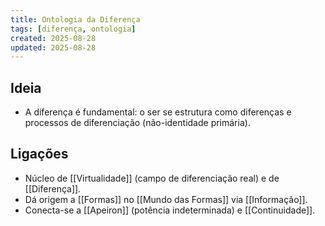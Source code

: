 ```yaml
---
title: Ontologia da Diferença
tags: [diferença, ontologia]
created: 2025-08-28
updated: 2025-08-28
---
```


## Ideia
- A diferença é fundamental: o ser se estrutura como diferenças e processos de diferenciação (não-identidade primária).

## Ligações
- Núcleo de [[Virtualidade]] (campo de diferenciação real) e de [[Diferença]].
- Dá origem a [[Formas]] no [[Mundo das Formas]] via [[Informação]].
- Conecta-se a [[Apeiron]] (potência indeterminada) e [[Continuidade]].
